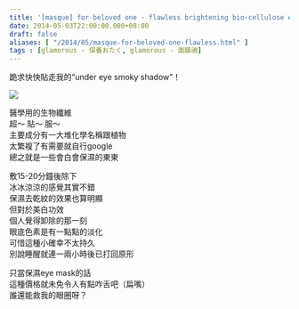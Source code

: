 ```yaml
---
title: '[masque] for beloved one - flawless brightening bio-cellulose eye mask'
date: 2014-05-03T22:00:00.000+08:00
draft: false
aliases: [ "/2014/05/masque-for-beloved-one-flawless.html" ]
tags : [glamorous - 保養おたく, glamorous - 面膜魂]
---
```


跪求快快貼走我的“under eye smoky shadow”！  

![](/images/fboeye.jpg)

醫學用的生物纖維  
超～ 貼～ 服～  
主要成分有一大堆化學名稱跟植物  
太繁複了有需要就自行google  
總之就是一些會白會保濕的東東  
  
敷15-20分鐘後除下  
冰冰涼涼的感覺其實不錯  
保濕去乾紋的效果也算明顯  
但對於美白功效  
個人覺得卸除的那一刻  
眼底色素是有一點點的淡化  
可惜這種小確幸不太持久  
別說睡醒就連一兩小時後已打回原形  
  
只當保濕eye mask的話  
這種價格就未免令人有點咋舌吧（扁嘴）  
誰還能救我的眼圈呀？
